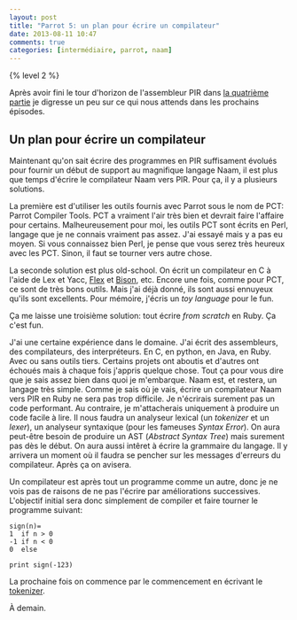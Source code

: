 ```yaml
---
layout: post
title: "Parrot 5: un plan pour écrire un compilateur"
date: 2013-08-11 10:47
comments: true
categories: [intermédiaire, parrot, naam]
---
```


{% level 2 %}

Après avoir fini le tour d'horizon de l'assembleur PIR dans
[la quatrième partie](http://lkdjiin.github.io/blog/2013/08/10/implementer-un-langage-sur-la-machine-virtuelle-parrot-partie-4/)
je digresse un peu sur ce qui nous attends dans les prochains épisodes.

<!-- more -->

Un plan pour écrire un compilateur
----------------------------------

Maintenant qu'on sait écrire des programmes en PIR suffisament
évolués pour fournir un début de support au magnifique langage Naam,
il est plus que temps d'écrire le compilateur Naam vers PIR.
Pour ça, il y a plusieurs solutions.

La première est d'utiliser les outils fournis avec Parrot sous le nom
de PCT: Parrot Compiler Tools. PCT a vraiment l'air très bien et devrait
faire l'affaire pour certains. Malheureusement pour moi, les outils PCT
sont écrits en Perl, langage que je ne connais vraiment pas assez. J'ai
essayé mais y a pas eu moyen. Si vous connaissez bien Perl, je pense que
vous serez très heureux avec les PCT. Sinon, il faut se tourner
vers autre chose.

La seconde solution est plus old-school. On écrit un compilateur en C à l'aide
de Lex et Yacc,
[Flex](http://flex.sourceforge.net/)
et [Bison](http://www.gnu.org/software/bison/), etc. Encore une fois, comme
pour PCT, ce sont de très bons outils. Mais j'ai déjà donné, ils
sont aussi ennuyeux qu'ils sont excellents. Pour mémoire,
j'écris un *toy language* pour le fun.

Ça me laisse une troisième solution: tout écrire *from scratch* en Ruby.
Ça c'est fun.

J'ai une certaine expérience dans le domaine. J'ai écrit des assembleurs,
des compilateurs, des interpréteurs. En C, en python, en Java, en Ruby.
Avec ou sans outils tiers. Certains projets ont aboutis et d'autres ont
échoués mais à chaque fois j'appris quelque chose. Tout ça pour vous dire
que je sais assez bien dans quoi je m'embarque. Naam est, et restera, un
langage très simple. Comme je sais où je vais, écrire un compilateur
Naam vers PIR en Ruby ne sera pas trop difficile.
Je n'écrirais surement pas un code performant. Au contraire, je
m'attacherais uniquement à produire un code facile à lire.
Il nous faudra un analyseur lexical (un *tokenizer* et un *lexer*), un
analyseur syntaxique (pour les fameuses *Syntax Error*). On aura peut-être
besoin de produire un AST (*Abstract Syntax Tree*) mais surement pas dès
le début. On aura aussi intêret à écrire la grammaire du langage. Il y
arrivera un moment où il faudra se pencher sur les messages d'erreurs
du compilateur. Après ça on avisera.

Un compilateur est après tout un programme comme un autre, donc je ne vois
pas de raisons de ne pas l'écrire par améliorations successives. L'objectif
initial sera donc simplement de compiler et faire tourner le programme suivant:

    sign(n)=
    1  if n > 0
    -1 if n < 0
    0  else

    print sign(-123)

La prochaine fois on commence par le commencement en écrivant le
[tokenizer](http://en.wikipedia.org/wiki/Tokenization).

À demain.

